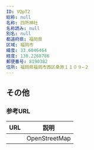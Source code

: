 ```yaml
---
ID: VQpT2
総称: null
名称: 四所神社
名称読み: null
別名: null
都道府県: 福岡県
区域: 福岡市
緯度: 33.6046464
経度: 130.2268786
郵便番号: 8190382
住所: 福岡県福岡市西区桑原１１０９−２
---
```


## その他

### 参考URL

| URL | 説明          |
| --- | ------------- |
|     | OpenStreetMap |
